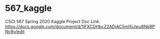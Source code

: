 # 567_kaggle
CSCI 567 Spring 2020 Kaggle Project
Doc Link: https://docs.google.com/document/d/1lFXCDHbcZ2ADjAC5ml5iJwu8NkBPNc8y/edit

